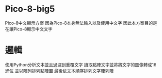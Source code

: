 # Pico-8-big5
Pico-8中文顯示方案
因為Pico-8本身無法輸入以及使用中文字
因此本方案目的是在讓Pico-8顯示中文文字
# 邏輯
使用Python分析文本並且過濾到重覆文字
讀取點陣文字並將將文字的圖像轉成16進位
並以陣列排列點陣圖
最後依文本順序排列文字陣列陣

